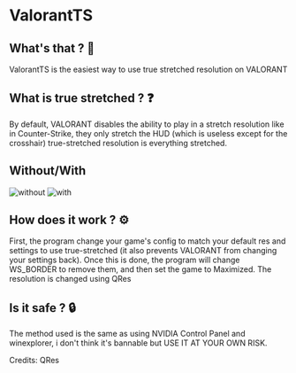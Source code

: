 # ValorantTS


## What's that ? 🤔
ValorantTS is the easiest way to use true stretched resolution on VALORANT

## What is true stretched ? ❓
By default, VALORANT disables the ability to play in a stretch resolution like in Counter-Strike, they only stretch the HUD (which is useless except for the crosshair)
true-stretched resolution is everything stretched.

## Without/With

![without](https://user-images.githubusercontent.com/47573987/185723174-a042a516-2e94-4276-9ac1-a1b273170dea.jpg)
![with](https://user-images.githubusercontent.com/47573987/185723178-6c804314-a3d9-4425-b153-0e240047e5a3.jpg)

## How does it work ? ⚙

First, the program change your game's config to match your default res and settings to use true-stretched (it also prevents VALORANT from changing your settings back).
Once this is done, the program will change WS_BORDER to remove them, and then set the game to Maximized.
The resolution is changed using QRes

## Is it safe ? 🔒

The method used is the same as using NVIDIA Control Panel and winexplorer, i don't think it's bannable but USE IT AT YOUR OWN RISK.


Credits: QRes
